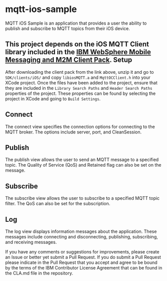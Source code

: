 mqtt-ios-sample
===============
MQTT iOS Sample is an application that provides a user the ability to publish and subscribe to MQTT topics from their iOS device.

This project depends on the iOS MQTT Client library included in the [IBM WebSphere Mobile Messaging and M2M Client Pack](https://www.ibm.com/developerworks/community/blogs/c565c720-fe84-4f63-873f-607d87787327/entry/download?lang=en). 
Setup
-----
After downloading the client pack from the link above, unzip it and go to `SDK/clients/iOS/` and copy `libiosMQTT.a` and `MqttOCClient.h` into your XCode project. Once the files have been added to the project, ensure that they are included in the `Library Search Paths` and `Header Search Paths` properties of the project. These properties can be found by selecting the project in XCode and going to `Build Settings`.

Connect
-------
The connect view specifies the connection options for connecting to the MQTT broker. The options include server, port, and CleanSession.

Publish
-------
The publish view allows the user to send an MQTT message to a specified topic. The Quality of Service (QoS) and Retained flag can also be set on the message.

Subscribe
---------
The subscribe view allows the user to subscribe to a specified MQTT topic filter. The QoS can also be set for the subscription.

Log
---
The log view displays information messages about the application. These messages include connecting and disconnecting, publishing, subscribing, and receiving messages.

If you have any comments or suggestions for improvements, please create an Issue or better yet submit a Pull Request. If you do submit a Pull Request please indicate in the Pull Request that you accept and agree to be bound by the terms of the IBM Contributor License Agreement that can be found in the CLA.md file in the repository.
